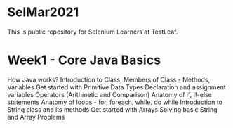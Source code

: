 # SelMar2021
This is public repository for Selenium Learners at TestLeaf.

# Week1 - Core Java Basics 
How Java works?
Introduction to Class, Members of Class - Methods, Variables
Get started with Primitive Data Types
Declaration and assignment variables
Operators (Arithmetic and Comparison)
Anatomy of if, if-else statements
Anatomy of loops - for, foreach, while, do while
Introduction to String class and its methods
Get started with Arrays
Solving basic String and Array Problems
